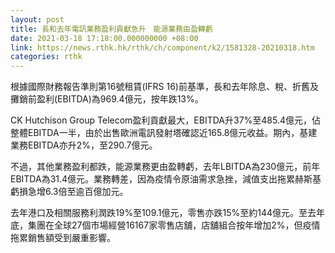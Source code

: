 ```yaml
---
layout: post
title: 長和去年電訊業務盈利貢獻急升　能源業務由盈轉虧
date: 2021-03-18 17:18:00.000000000 +08:00
link: https://news.rthk.hk/rthk/ch/component/k2/1581328-20210318.htm
categories: rthk
---
```


根據國際財務報告準則第16號租賃(IFRS 16)前基準，長和去年除息、稅、折舊及攤銷前盈利(EBITDA)為969.4億元，按年跌13%。

CK Hutchison Group Telecom盈利貢獻最大，EBITDA升37%至485.4億元，佔整體EBITDA一半，由於出售歐洲電訊發射塔確認近165.8億元收益。期內，基建業務EBITDA亦升2%，至290.7億元。

不過，其他業務盈利都跌，能源業務更由盈轉虧，去年LBITDA為230億元，前年EBITDA為31.4億元。業務轉差，因為疫情令原油需求急挫，減值支出拖累赫斯基虧損急增6.3倍至逾百億加元。

去年港口及相關服務利潤跌19%至109.1億元，零售亦跌15%至約144億元。至去年底，集團在全球27個市場經營16167家零售店舖，店舖組合按年增加2%，但疫情拖累銷售額受到嚴重影響。
